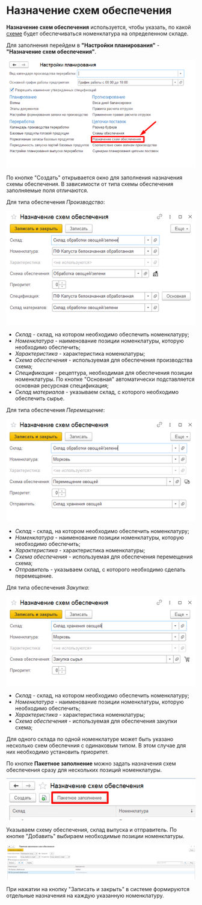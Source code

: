 # Назначение схем обеспечения

**Назначение схем обеспечения** используется, чтобы указать, по какой [схеме](../SupplyChains/SupportSchemes.md) будет обеспечиваться номенклатура на определенном складе.

Для заполнения перейдем в **"Настройки планирования"** - **"Назначение схем обеспечения"**.

[![1][1]][1]

По кнопке "Создать" открывается окно для заполнения назначения схемы обеспечения.
В зависимости от типа схемы обеспечения заполняемые поля отличаются.

Для типа обеспечения *Производство*:

[![2][2]][2]

- *Склад* - склад, на котором необходимо обеспечить номенклатуру;
- *Номенклатура* - наименование позиции номенклатуры, которую необходимо обеспечить;
- *Характеристика* - характеристика номенклатуры;
- *Схема обеспечения* - используемая для обеспечения производства схема;
- *Спецификация* - рецептура, необходимая для обеспечения позиции номенклатуры. По кнопке "Основная" автоматически подставляется основная ресурсная спецификация;
- *Склад материалов* - указываем склад, с которого необходимо обеспечить сырье.

Для типа обеспечения *Перемещение*:

[![3][3]][3]

- *Склад* - склад, на котором необходимо обеспечить номенклатуру;
- *Номенклатура* - наименование позиции номенклатуры, которую необходимо обеспечить;
- *Характеристика* - характеристика номенклатуры;
- *Схема обеспечения* - используемая для обеспечения перемещения схема;
- *Отправитель* - указываем склад, с которого необходимо сделать перемещение.

Для типа обеспечения *Закупка*:

[![4][4]][4]

- *Склад* - склад, на котором необходимо обеспечить номенклатуру;
- *Номенклатура* - наименование позиции номенклатуры, которую необходимо обеспечить;
- *Характеристика* - характеристика номенклатуры;
- *Схема обеспечения* - используемая для обеспечения закупки схема;

Для одного склада по одной номенклатуре может быть указано несколько схем обеспечния с одинаковым типом. В этом случае для них необходимо установить приоритет.

По кнопке **Пакетное заполнение** можно задать назначения схем обеспечения сразу для нескольких позиций номенклатуры.

[![5][5]][5]

Указываем схему обеспечения, склад выпуска и отправитель. По кнопке "Добавить" выбираем необходимые позиции номенклатуры.

[![6][6]][6]

При нажатии на кнопку "Записать и закрыть" в системе формируются отдельные назначения на каждую указанную номенклатуру.

[1]: AssignmentSupportSchemes.assert\1.png
[2]: AssignmentSupportSchemes.assert\2.png
[3]: AssignmentSupportSchemes.assert\3.png
[4]: AssignmentSupportSchemes.assert\4.png
[5]: AssignmentSupportSchemes.assert\5.png
[6]: AssignmentSupportSchemes.assert\6.png
